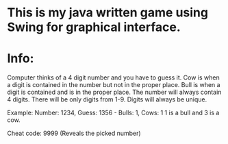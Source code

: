 # This is my java written game using Swing for graphical interface.

# Info: 
Computer thinks of a 4 digit number and you have to guess it.
Cow is when a digit is contained in the number but not in the proper place.
Bull is when a digit is contained and is in the proper place.
The number will always contain 4 digits.
There will be only digits from 1-9.
Digits will always be unique.

Example: Number: 1234, Guess: 1356 - Bulls: 1, Cows: 1
1 is a bull and 3 is a cow.

Cheat code: 9999 (Reveals the picked number)
